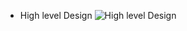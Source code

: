 - High level Design
![High level Design](https://github.com/TadimallaLakshmiPavithra/stepin-personal-dairy-management-system/blob/d4c183e5b6e60b6fbd79c8d4ee6e6eb631e4e7e6/5_Images/flowchart-diary.webp)
